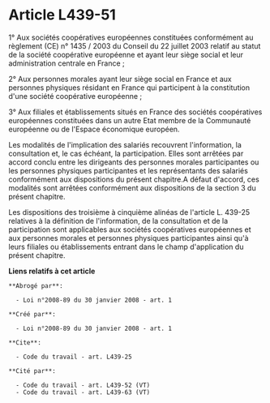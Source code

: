 # Article L439-51

1° Aux sociétés coopératives européennes constituées conformément au règlement (CE) n° 1435 / 2003 du Conseil du 22 juillet
2003 relatif au statut de la société coopérative européenne et ayant leur siège social et leur administration centrale en
France ; 

2° Aux personnes morales ayant leur siège social en France et aux personnes physiques résidant en France qui participent à la
constitution d'une société coopérative européenne ; 

3° Aux filiales et établissements situés en France des sociétés coopératives européennes constituées dans un autre Etat
membre de la Communauté européenne ou de l'Espace économique européen. 

Les modalités de l'implication des salariés recouvrent l'information, la consultation et, le cas échéant, la participation.
Elles sont arrêtées par accord conclu entre les dirigeants des personnes morales participantes ou les personnes physiques
participantes et les représentants des salariés conformément aux dispositions du présent chapitre.A défaut d'accord, ces
modalités sont arrêtées conformément aux dispositions de la section 3 du présent chapitre. 

Les dispositions des troisième à cinquième alinéas de l'article L. 439-25 relatives à la définition de l'information, de la
consultation et de la participation sont applicables aux sociétés coopératives européennes et aux personnes morales et
personnes physiques participantes ainsi qu'à leurs filiales ou établissements entrant dans le champ d'application du présent
chapitre.

**Liens relatifs à cet article**

	**Abrogé par**:

	  - Loi n°2008-89 du 30 janvier 2008 - art. 1

	**Créé par**:

	  - Loi n°2008-89 du 30 janvier 2008 - art. 1

	**Cite**:

	  - Code du travail - art. L439-25

	**Cité par**:

	  - Code du travail - art. L439-52 (VT)
	  - Code du travail - art. L439-63 (VT)
